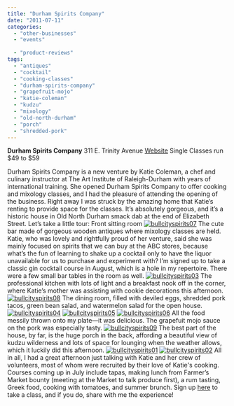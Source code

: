 ```yaml
---
title: "Durham Spirits Company"
date: "2011-07-11"
categories: 
  - "other-businesses"
  - "events"
  
  - "product-reviews"
tags: 
  - "antiques"
  - "cocktail"
  - "cooking-classes"
  - "durham-spirits-company"
  - "grapefruit-mojo"
  - "katie-coleman"
  - "kudzu"
  - "mixology"
  - "old-north-durham"
  - "porch"
  - "shredded-pork"
---
```


**Durham Spirits Company** 311 E. Trinity Avenue [Website](http://www.durhamspiritscompany.com/) Single Classes run $49 to $59

Durham Spirits Company is a new venture by Katie Coleman, a chef and culinary instructor at The Art Institute of Raleigh-Durham with years of international training. She opened Durham Spirits Company to offer cooking and mixology classes, and I had the pleasure of attending the opening of the business. Right away I was struck by the amazing home that Katie’s renting to provide space for the classes. It’s absolutely gorgeous, and it’s a historic house in Old North Durham smack dab at the end of Elizabeth Street. Let’s take a little tour: Front sitting room [![](http://s3.amazonaws.com/thegourmez-wpmedia/2011/07/bullcityspirits07.jpg "bullcityspirits07")](http://s3.amazonaws.com/thegourmez-wpmedia/2011/07/bullcityspirits07.jpg) The cute bar made of gorgeous wooden antiques where mixology classes are held. Katie, who was lovely and rightfully proud of her venture, said she was mainly focused on spirits that we can buy at the ABC stores, because what’s the fun of learning to shake up a cocktail only to have the liquor unavailable for us to purchase and experiment with? I’m signed up to take a classic gin cocktail course in August, which is a hole in my repertoire. There were a few small bar tables in the room as well. [![](http://s3.amazonaws.com/thegourmez-wpmedia/2011/07/bullcityspirits03.jpg "bullcityspirits03")](http://s3.amazonaws.com/thegourmez-wpmedia/2011/07/bullcityspirits03.jpg) The professional kitchen with lots of light and a breakfast nook off in the corner, where Katie’s mother was assisting with cookie decorations this afternoon. [![](http://s3.amazonaws.com/thegourmez-wpmedia/2011/07/bullcityspirits08.jpg "bullcityspirits08")](http://s3.amazonaws.com/thegourmez-wpmedia/2011/07/bullcityspirits08.jpg) The dining room, filled with deviled eggs, shredded pork tacos, green bean salad, and watermelon salad for the open house. [![](http://s3.amazonaws.com/thegourmez-wpmedia/2011/07/bullcityspirits04.jpg "bullcityspirits04")](http://s3.amazonaws.com/thegourmez-wpmedia/2011/07/bullcityspirits04.jpg) [![](http://s3.amazonaws.com/thegourmez-wpmedia/2011/07/bullcityspirits05.jpg "bullcityspirits05")](http://s3.amazonaws.com/thegourmez-wpmedia/2011/07/bullcityspirits05.jpg) [![](http://s3.amazonaws.com/thegourmez-wpmedia/2011/07/bullcityspirits06.jpg "bullcityspirits06")](http://s3.amazonaws.com/thegourmez-wpmedia/2011/07/bullcityspirits06.jpg) All the food messily thrown onto my plate—it was delicious. The grapefuit mojo sauce on the pork was especially tasty. [![](http://s3.amazonaws.com/thegourmez-wpmedia/2011/07/bullcityspirits09.jpg "bullcityspirits09")](http://s3.amazonaws.com/thegourmez-wpmedia/2011/07/bullcityspirits09.jpg) The best part of the house, by far, is the huge porch in the back, affording a beautiful view of kudzu wilderness and lots of space for lounging when the weather allows, which it luckily did this afternoon. [![](http://s3.amazonaws.com/thegourmez-wpmedia/2011/07/bullcityspirits01.jpg "bullcityspirits01")](http://s3.amazonaws.com/thegourmez-wpmedia/2011/07/bullcityspirits01.jpg) [![](http://s3.amazonaws.com/thegourmez-wpmedia/2011/07/bullcityspirits02.jpg "bullcityspirits02")](http://s3.amazonaws.com/thegourmez-wpmedia/2011/07/bullcityspirits02.jpg) All in all, I had a great afternoon just talking with Katie and her crew of volunteers, most of whom were recruited by their love of Katie's cooking. Courses coming up in July include tapas, making lunch from Farmer’s Market bounty (meeting at the Market to talk produce first), a rum tasting, Greek food, cooking with tomatoes, and summer brunch. Sign up [here](http://www.durhamspiritscompany.com/class-calendar/) to take a class, and if you do, share with me the experience!
